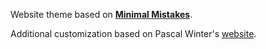
Website theme based on [**Minimal Mistakes**](https://mmistakes.github.io/minimal-mistakes/). 

Additional customization based on Pascal Winter's [website](https://github.com/pascal-winter).

